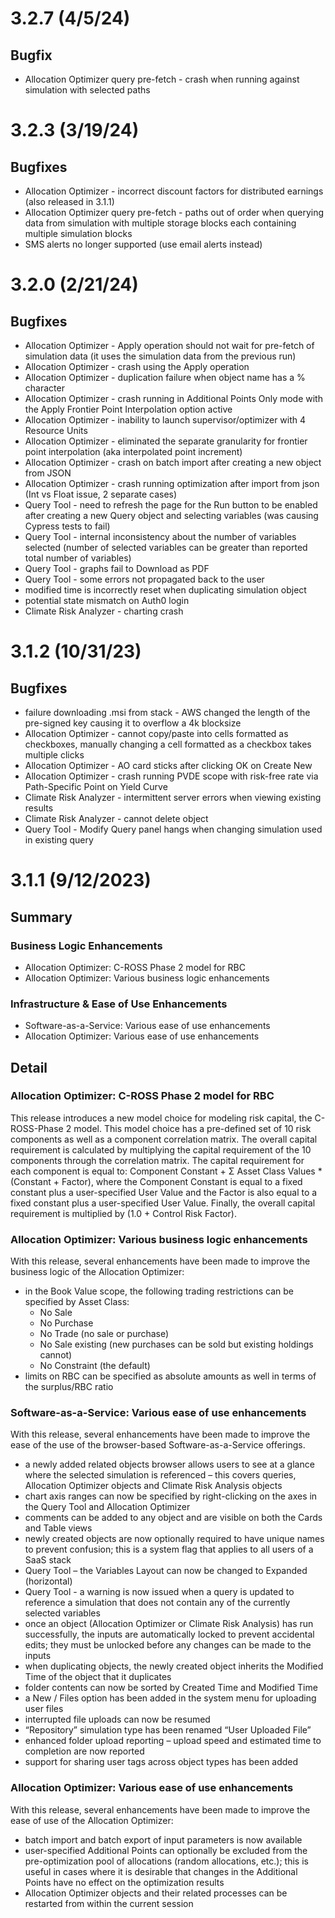# 3.2.7 (4/5/24)

## Bugfix
* Allocation Optimizer query pre-fetch - crash when running against simulation with selected paths

# 3.2.3 (3/19/24)

## Bugfixes
* Allocation Optimizer - incorrect discount factors for distributed earnings (also released in 3.1.1)
* Allocation Optimizer query pre-fetch - paths out of order when querying data from simulation with multiple storage blocks each containing multiple simulation blocks
* SMS alerts no longer supported (use email alerts instead)

# 3.2.0 (2/21/24)

## Bugfixes
* Allocation Optimizer - Apply operation should not wait for pre-fetch of simulation data (it uses the simulation data from the previous run)
* Allocation Optimizer - crash using the Apply operation
* Allocation Optimizer - duplication failure when object name has a % character
* Allocation Optimizer - crash running in Additional Points Only mode with the Apply Frontier Point Interpolation option active
* Allocation Optimizer - inability to launch supervisor/optimizer with 4 Resource Units
* Allocation Optimizer - eliminated the separate granularity for frontier point interpolation (aka interpolated point increment)
* Allocation Optimizer - crash on batch import after creating a new object from JSON
* Allocation Optimizer - crash running optimization after import from json (Int vs Float issue, 2 separate cases)
* Query Tool - need to refresh the page for the Run button to be enabled after creating a new Query object and selecting variables (was causing Cypress tests to fail)
* Query Tool - internal inconsistency about the number of variables selected (number of selected variables can be greater than reported total number of variables)
* Query Tool - graphs fail to Download as PDF
* Query Tool - some errors not propagated back to the user
* modified time is incorrectly reset when duplicating simulation object
* potential state mismatch on Auth0 login
* Climate Risk Analyzer - charting crash

# 3.1.2 (10/31/23)

## Bugfixes
* failure downloading .msi from stack - AWS changed the length of the pre-signed key causing it to overflow a 4k blocksize
* Allocation Optimizer - cannot copy/paste into cells formatted as checkboxes, manually changing a cell formatted as a checkbox takes multiple clicks
* Allocation Optimizer - AO card sticks after clicking OK on Create New
* Allocation Optimizer - crash running PVDE scope with risk-free rate via Path-Specific Point on Yield Curve
* Climate Risk Analyzer - intermittent server errors when viewing existing results
* Climate Risk Analyzer - cannot delete object
* Query Tool - Modify Query panel hangs when changing simulation used in existing query

# 3.1.1 (9/12/2023)

## Summary

### Business Logic Enhancements

* Allocation Optimizer: C-ROSS Phase 2 model for RBC
* Allocation Optimizer: Various business logic enhancements

### Infrastructure & Ease of Use Enhancements

* Software-as-a-Service: Various ease of use enhancements
* Allocation Optimizer: Various ease of use enhancements

## Detail

### Allocation Optimizer: C-ROSS Phase 2 model for RBC

This release introduces a new model choice for modeling risk capital, the C-ROSS-Phase 2 model. This model choice has a pre-defined set of 10 risk components as well as a component correlation matrix. The overall capital requirement is calculated by multiplying the capital requirement of the 10 components through the correlation matrix. The capital requirement for each component is equal to: Component Constant + Σ Asset Class Values * (Constant + Factor), where the Component Constant is equal to a fixed constant plus a user-specified User Value and the Factor is also equal to a fixed constant plus a user-specified User Value. Finally, the overall capital requirement is multiplied by (1.0 + Control Risk Factor). 

### Allocation Optimizer: Various business logic enhancements

With this release, several enhancements have been made to improve the business logic of the Allocation Optimizer:
* in the Book Value scope, the following trading restrictions can be specified by Asset Class:
    * No Sale
    * No Purchase
    * No Trade (no sale or purchase)
    * No Sale existing (new purchases can be sold but existing holdings cannot)
    * No Constraint (the default)
* limits on RBC can be specified as absolute amounts as well in terms of the surplus/RBC ratio

### Software-as-a-Service: Various ease of use enhancements

With this release, several enhancements have been made to improve the ease of the use of the browser-based Software-as-a-Service offerings.
* a newly added related objects browser allows users to see at a glance where the selected simulation is referenced – this covers queries, Allocation Optimizer objects and Climate Risk Analysis objects
* chart axis ranges can now be specified by right-clicking on the axes in the Query Tool and Allocation Optimizer
* comments can be added to any object and are visible on both the Cards and Table views
* newly created objects are now optionally required to have unique names to prevent confusion; this is a system flag that applies to all users of a SaaS stack
* Query Tool – the Variables Layout can now be changed to Expanded (horizontal)
* Query Tool - a warning is now issued when a query is updated to reference a simulation that does not contain any of the currently selected variables
* once an object (Allocation Optimizer or Climate Risk Analysis) has run successfully, the inputs are automatically locked to prevent accidental edits; they must be unlocked before any changes can be made to the inputs
* when duplicating objects, the newly created object inherits the Modified Time of the object that it duplicates
* folder contents can now be sorted by Created Time and Modified Time
* a New / Files option has been added in the system menu for uploading user files
* interrupted file uploads can now be resumed
* “Repository” simulation type has been renamed “User Uploaded File”
* enhanced folder upload reporting – upload speed and estimated time to completion are now reported
* support for sharing user tags across object types has been added

### Allocation Optimizer: Various ease of use enhancements

With this release, several enhancements have been made to improve the ease of use of the Allocation Optimizer:
* batch import and batch export of input parameters is now available
* user-specified Additional Points can optionally be excluded from the pre-optimization pool of allocations (random allocations, etc.); this is useful in cases where it is desirable that changes in the Additional Points have no effect on the optimization results
* Allocation Optimizer objects and their related processes can be restarted from within the current session
